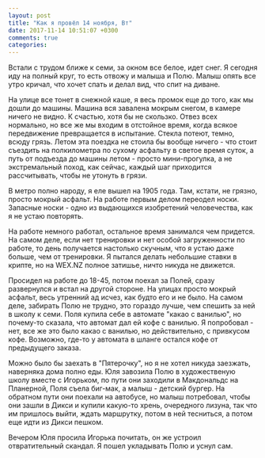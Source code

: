 ```yaml
---
layout: post
title: "Как я провёл 14 ноября, Вт"
date: 2017-11-14 10:51:07 +0300
comments: true
categories: 
---
```

Встали с трудом ближе к семи, за окном все белое, идет снег. Я сегодня иду на полный круг, то есть отвожу и малыша и Полю. Малыш опять все утро кричал, что хочет спать и делал вид, что спит на диване.

На улице все тонет в снежной каше, я весь промок еще до того, как мы дошли до машины. Машина вся завалена мокрым снегом, в камере ничего не видно. К счастью, хотя бы не скользко. Отвез всех нормально, но все же мы входим в отстойное время, когда всякое передвижение превращается в испытание. Стекла потеют, темно, всюду грязь. Летом эта поездка не стоила бы вообще ничего - что стоит съездить на полкилометра по сухому асфальту в светое время суток, а путь от подъезда до машины летом - просто мини-прогулка, а не экстремальный поход, как сейчас, каждый шаг приходится рассчитывать, чтобы не утонуть в грязи.

В метро полно народу, я еле вышел на 1905 года. Там, кстати, не грязно, просто мокрый асфальт. На работе первым делом переодел носки. Запасные носки - одно из выдающихся изобретений человечества, как я не устаю повторять.

На работе немного работал, остальное время занимался чем придется. На самом деле, если нет тренировки и нет особой загруженности по работе, то день получается настолько скучным, что я устаю даже больше, чем от тренировки. Я пытался делать небольшие ставки в крипте, но на WEX.NZ полное затишье, ничто никуда не движется.

Просидел на работе до 18-45, потом поехал за Полей, сразу развернулся и встал на другой стороне. На улицах просто мокрый асфальт, весь утренний ад исчез, как будто его и не было. На самом деле, забирать Полю не трудно, это гораздо лучше, чем спешить за ней в школу к семи. Поля купила себе в автомате "какао с ванилью", но почему-то сказала, что автомат дал ей кофе с ванилью. Я попробовал - нет, все же это было какао с ванилью, но действительно, с привкусом кофе. Возможно, где-то у автомата в шланге остался кофе от предыдущего заказа.

Можно было бы заехать в "Пятерочку", но я не хотел никуда заезжать, наверняка дома полно еды. Юля завозила Полю в художественую школу вместе с Игорьком, по пути они заходили в Макдональдс на Планерной, Поля съела биг-мак, а малыш - детский бургер. На обратном пути они поехали на автобусе, но малыш потребовал, чтобы они зашли в Дикси и купили какую-то хрень, очередного лизуна, так что им пришлось выйти, ждать маршрутку, потом в ней тесниться, а потом еще идти из Дикси пешком.

Вечером Юля просила Игорька почитать, он же устроил отвратительный скандал. Я пошел укладывать Полю и уснул сам. 